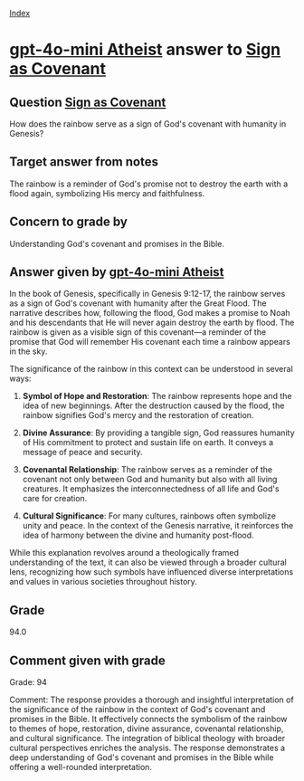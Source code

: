 
[Index](../../index.md)
# [gpt-4o-mini Atheist](../../answering_models/gpt-4o-mini_Atheist.md) answer to [Sign as Covenant](../../questions/Sign_as_Covenant.md)

## Question [Sign as Covenant](../../questions/Sign_as_Covenant.md)
How does the rainbow serve as a sign of God's covenant with humanity in Genesis?

## Target answer from notes
The rainbow is a reminder of God's promise not to destroy the earth with a flood again, symbolizing His mercy and faithfulness.

## Concern to grade by
Understanding God's covenant and promises in the Bible.

## Answer given by [gpt-4o-mini Atheist](../../answering_models/gpt-4o-mini_Atheist.md)
In the book of Genesis, specifically in Genesis 9:12-17, the rainbow serves as a sign of God's covenant with humanity after the Great Flood. The narrative describes how, following the flood, God makes a promise to Noah and his descendants that He will never again destroy the earth by flood. The rainbow is given as a visible sign of this covenant—a reminder of the promise that God will remember His covenant each time a rainbow appears in the sky.

The significance of the rainbow in this context can be understood in several ways:

1. **Symbol of Hope and Restoration**: The rainbow represents hope and the idea of new beginnings. After the destruction caused by the flood, the rainbow signifies God's mercy and the restoration of creation.

2. **Divine Assurance**: By providing a tangible sign, God reassures humanity of His commitment to protect and sustain life on earth. It conveys a message of peace and security.

3. **Covenantal Relationship**: The rainbow serves as a reminder of the covenant not only between God and humanity but also with all living creatures. It emphasizes the interconnectedness of all life and God's care for creation.

4. **Cultural Significance**: For many cultures, rainbows often symbolize unity and peace. In the context of the Genesis narrative, it reinforces the idea of harmony between the divine and humanity post-flood.

While this explanation revolves around a theologically framed understanding of the text, it can also be viewed through a broader cultural lens, recognizing how such symbols have influenced diverse interpretations and values in various societies throughout history.

## Grade
94.0

## Comment given with grade
Grade: 94

Comment: The response provides a thorough and insightful interpretation of the significance of the rainbow in the context of God's covenant and promises in the Bible. It effectively connects the symbolism of the rainbow to themes of hope, restoration, divine assurance, covenantal relationship, and cultural significance. The integration of biblical theology with broader cultural perspectives enriches the analysis. The response demonstrates a deep understanding of God's covenant and promises in the Bible while offering a well-rounded interpretation.
